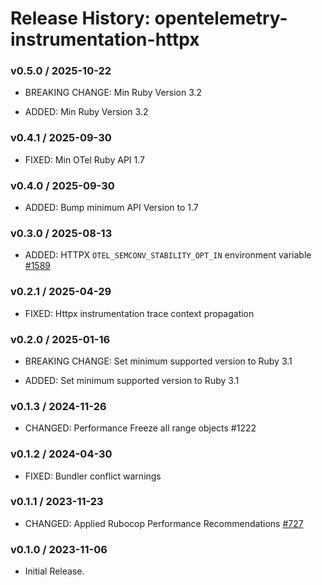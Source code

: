# Release History: opentelemetry-instrumentation-httpx

### v0.5.0 / 2025-10-22

* BREAKING CHANGE: Min Ruby Version 3.2

* ADDED: Min Ruby Version 3.2

### v0.4.1 / 2025-09-30

* FIXED: Min OTel Ruby API 1.7

### v0.4.0 / 2025-09-30

* ADDED: Bump minimum API Version to 1.7

### v0.3.0 / 2025-08-13

* ADDED: HTTPX `OTEL_SEMCONV_STABILITY_OPT_IN` environment variable [#1589](https://github.com/open-telemetry/opentelemetry-ruby-contrib/pull/1589)

### v0.2.1 / 2025-04-29

* FIXED: Httpx instrumentation trace context propagation

### v0.2.0 / 2025-01-16

* BREAKING CHANGE: Set minimum supported version to Ruby 3.1

* ADDED: Set minimum supported version to Ruby 3.1

### v0.1.3 / 2024-11-26

* CHANGED: Performance Freeze all range objects #1222

### v0.1.2 / 2024-04-30

* FIXED: Bundler conflict warnings

### v0.1.1 / 2023-11-23

* CHANGED: Applied Rubocop Performance Recommendations [#727](https://github.com/open-telemetry/opentelemetry-ruby-contrib/pull/727)

### v0.1.0 / 2023-11-06

* Initial Release.
